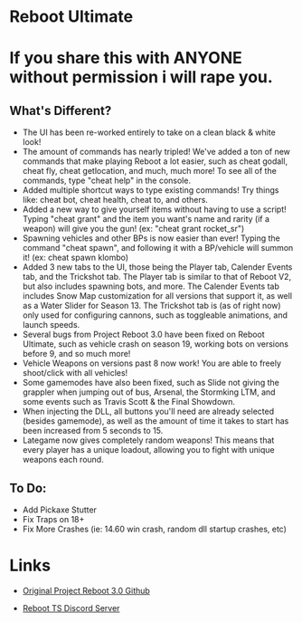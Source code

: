 # Reboot Ultimate

# If you share this with ANYONE without permission i will rape you.

## What's Different?

- The UI has been re-worked entirely to take on a clean black & white look!
- The amount of commands has nearly tripled! We've added a ton of new commands that make playing Reboot a lot easier, such as cheat godall, cheat fly, cheat getlocation, and much, much more! To see all of the commands, type "cheat help" in the console.
- Added multiple shortcut ways to type existing commands! Try things like: cheat bot, cheat health, cheat to, and others.
- Added a new way to give yourself items without having to use a script! Typing "cheat grant" and the item you want's name and rarity (if a weapon) will give you the gun! (ex: "cheat grant rocket_sr")
- Spawning vehicles and other BPs is now easier than ever! Typing the command "cheat spawn", and following it with a BP/vehicle will summon it! (ex: cheat spawn klombo)
- Added 3 new tabs to the UI,  those being the Player tab, Calender Events tab, and the Trickshot tab. The Player tab is similar to that of Reboot V2, but also includes spawning bots, and more. The Calender Events tab includes Snow Map customization for all versions that support it, as well as a Water Slider for Season 13. The Trickshot tab is (as of right now) only used for configuring cannons, such as toggleable animations, and launch speeds.
- Several bugs from Project Reboot 3.0 have been fixed on Reboot Ultimate, such as vehicle crash on season 19, working bots on versions before 9, and so much more!
- Vehicle Weapons on versions past 8 now work! You are able to freely shoot/click with all vehicles!
- Some gamemodes have also been fixed, such as Slide not giving the grappler when jumping out of bus, Arsenal, the Stormking LTM, and some events such as Travis Scott & the Final Showdown.
- When injecting the DLL, all buttons you'll need are already selected (besides gamemode), as well as the amount of time it takes to start has been increased from 5 seconds to 15.
- Lategame now gives completely random weapons! This means that every player has a unique loadout, allowing you to fight with unique weapons each round.

## To Do:

- Add Pickaxe Stutter
- Fix Traps on 18+
- Fix More Crashes (ie: 14.60 win crash, random dll startup crashes, etc)

# Links

- [Original Project Reboot 3.0 Github](https://github.com/Milxnor/Project-Reboot-3.0)

- [Reboot TS Discord Server](https://discord.gg/invite/rPc5t4usPe)
